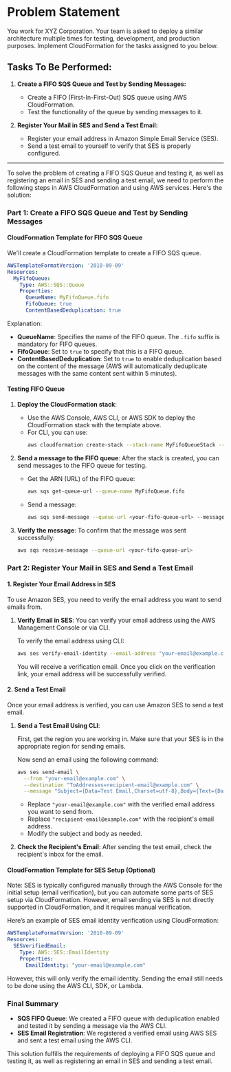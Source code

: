# Problem Statement

You work for XYZ Corporation. Your team is asked to deploy a similar architecture multiple times for testing, development, and production purposes. Implement CloudFormation for the tasks assigned to you below.

## Tasks To Be Performed:

1. **Create a FIFO SQS Queue and Test by Sending Messages:**
   - Create a FIFO (First-In-First-Out) SQS queue using AWS CloudFormation.
   - Test the functionality of the queue by sending messages to it.

2. **Register Your Mail in SES and Send a Test Email:**
   - Register your email address in Amazon Simple Email Service (SES).
   - Send a test email to yourself to verify that SES is properly configured.
--- 
To solve the problem of creating a FIFO SQS Queue and testing it, as well as registering an email in SES and sending a test email, we need to perform the following steps in AWS CloudFormation and using AWS services. Here's the solution:

### Part 1: Create a FIFO SQS Queue and Test by Sending Messages

#### CloudFormation Template for FIFO SQS Queue
We'll create a CloudFormation template to create a FIFO SQS queue.

```yaml
AWSTemplateFormatVersion: '2010-09-09'
Resources:
  MyFifoQueue:
    Type: AWS::SQS::Queue
    Properties:
      QueueName: MyFifoQueue.fifo
      FifoQueue: true
      ContentBasedDeduplication: true
```

Explanation:
- **QueueName**: Specifies the name of the FIFO queue. The `.fifo` suffix is mandatory for FIFO queues.
- **FifoQueue**: Set to `true` to specify that this is a FIFO queue.
- **ContentBasedDeduplication**: Set to `true` to enable deduplication based on the content of the message (AWS will automatically deduplicate messages with the same content sent within 5 minutes).

#### Testing FIFO Queue

1. **Deploy the CloudFormation stack**:
   - Use the AWS Console, AWS CLI, or AWS SDK to deploy the CloudFormation stack with the template above.
   - For CLI, you can use:
     ```bash
     aws cloudformation create-stack --stack-name MyFifoQueueStack --template-body file://fifo-queue-template.yaml
     ```

2. **Send a message to the FIFO queue**:
   After the stack is created, you can send messages to the FIFO queue for testing.

   - Get the ARN (URL) of the FIFO queue:
     ```bash
     aws sqs get-queue-url --queue-name MyFifoQueue.fifo
     ```

   - Send a message:
     ```bash
     aws sqs send-message --queue-url <your-fifo-queue-url> --message-body "This is a test message" --message-group-id "test-group"
     ```

3. **Verify the message**:
   To confirm that the message was sent successfully:
   ```bash
   aws sqs receive-message --queue-url <your-fifo-queue-url>
   ```

### Part 2: Register Your Mail in SES and Send a Test Email

#### 1. Register Your Email Address in SES
To use Amazon SES, you need to verify the email address you want to send emails from.

1. **Verify Email in SES**:
   You can verify your email address using the AWS Management Console or via CLI.

   To verify the email address using CLI:
   ```bash
   aws ses verify-email-identity --email-address "your-email@example.com"
   ```

   You will receive a verification email. Once you click on the verification link, your email address will be successfully verified.

#### 2. Send a Test Email

Once your email address is verified, you can use Amazon SES to send a test email.

1. **Send a Test Email Using CLI**:

   First, get the region you are working in. Make sure that your SES is in the appropriate region for sending emails.

   Now send an email using the following command:

   ```bash
   aws ses send-email \
     --from "your-email@example.com" \
     --destination "ToAddresses=recipient-email@example.com" \
     --message "Subject={Data=Test Email,Charset=utf-8},Body={Text={Data=This is a test email sent via Amazon SES,Charset=utf-8}}"
   ```

   - Replace `"your-email@example.com"` with the verified email address you want to send from.
   - Replace `"recipient-email@example.com"` with the recipient's email address.
   - Modify the subject and body as needed.

2. **Check the Recipient's Email**:
   After sending the test email, check the recipient's inbox for the email.

#### CloudFormation Template for SES Setup (Optional)

Note: SES is typically configured manually through the AWS Console for the initial setup (email verification), but you can automate some parts of SES setup via CloudFormation. However, email sending via SES is not directly supported in CloudFormation, and it requires manual verification.

Here’s an example of SES email identity verification using CloudFormation:

```yaml
AWSTemplateFormatVersion: '2010-09-09'
Resources:
  SESVerifiedEmail:
    Type: AWS::SES::EmailIdentity
    Properties:
      EmailIdentity: "your-email@example.com"
```

However, this will only verify the email identity. Sending the email still needs to be done using the AWS CLI, SDK, or Lambda.

### Final Summary
- **SQS FIFO Queue**: We created a FIFO queue with deduplication enabled and tested it by sending a message via the AWS CLI.
- **SES Email Registration**: We registered a verified email using AWS SES and sent a test email using the AWS CLI.

This solution fulfills the requirements of deploying a FIFO SQS queue and testing it, as well as registering an email in SES and sending a test email.
